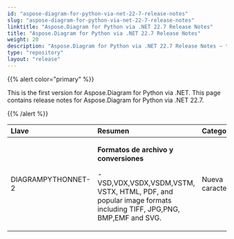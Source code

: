 ```yaml
---
id: "aspose-diagram-for-python-via-net-22-7-release-notes"
slug: "aspose-diagram-for-python-via-net-22-7-release-notes"
linktitle: "Aspose.Diagram for Python via .NET 22.7 Release Notes"
title: "Aspose.Diagram for Python via .NET 22.7 Release Notes"
weight: 20
description: "Aspose.Diagram for Python via .NET 22.7 Release Notes – the latest updates and fixes."
type: "repository"
layout: "release"
---
```

{{% alert color="primary" %}} 

This is the first version for Aspose.Diagram for Python via .NET.
This page contains release notes for Aspose.Diagram for Python via .NET 22.7.

{{% /alert %}} 

|**Llave**|**Resumen**|**Categoría**|
|:- |:- |:- |
|DIAGRAMPYTHONNET-2|<p>**Formatos de archivo y conversiones**</p><p>- VSD,VDX,VSDX,VSDM,VSTM, VSTX, HTML, PDF, and popular image formats including TIFF, JPG,PNG, BMP,EMF and SVG.</p>|Nueva caracteristica|

